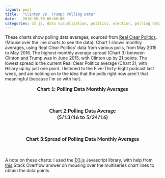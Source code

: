 ```yaml
---
layout: post
title:  "Clinton vs. Trump: Polling Data"
date:   2016-05-30 00:00:00
categories: d3.js, data visualization, politics, election, polling data, polls
---
```


These charts show polling data averages, sourced from <a href="http://www.realclearpolitics.com/epolls/2016/president/us/general_election_trump_vs_clinton-5491.html" target="#">Real Clear Politics</a>. (Mouse over the line charts to see the data). Chart 1 shows monthly averages, using Real Clear Politics' data from various polls, from May 2015 to May 2016. The highest monthly average spread (Chart 3) between Clinton and Trump was in June 2015, with Clinton up by 21 points. The lowest spread is the current Real Clear Politics average (Chart 2), with Hillary up by just one point. I listened to the Five-Thirty-Eight podcast last week, and am holding on to the idea that the polls right now aren't that meaningful (because I'm so with her). 

  <div class="title">Chart 1: Polling Data Monthly Averages</div>
  <div id="example"></div>
  <div class="title">Chart 2:Polling Data Average <br>(5/13/16 to 5/24/16)</div>
  <div id="example1"></div>
  <div class="title">Chart 3:Spread of Polling Data Monthly Averages</div>
  <div id="example2"></div>

  
<link href='https://fonts.googleapis.com/css?family=Lato' rel='stylesheet' type='text/css'>
<script src="https://d3js.org/d3.v3.min.js" charset="utf-8"></script>



<style>
    
 #example, #example1,  #example2 {
        font-family: 'Lato', sans-serif;
        -webkit-font-smoothing: antialiased;
        -moz-osx-font-smoothing: grayscale;
        width: 100%;
        text-align: center;
        
    }

.arc text {
  font: 15px sans-serif;
  text-anchor: middle;
}

.arc path {
  stroke: #fff;
}

.axis path,
    .axis line {
      fill: none;
      stroke: #000;
      shape-rendering: crispEdges;
    }
    
    .x.axis path {
      display: none;
    }
    
    .line {
      fill: none;
      stroke: steelblue;
      stroke-width: 3.5px;
    }


    #example, #example1, #example2 {
      margin-top: 50px;
      margin-bottom: 50px;
  font: 10px sans-serif;
}

.title {
  font-family: 'Lato', sans-serif;
        -webkit-font-smoothing: antialiased;
        -moz-osx-font-smoothing: grayscale;
        font-size: 17px;
        text-align: center;
        font-weight: 700;
    }

    .axis path,
.axis line {
  fill: none;
  stroke: #000;
  shape-rendering: crispEdges;
}

.x.axis path {
  display: none;
}

.line {
  fill: none;
  stroke: steelblue;
  stroke-width: 1.5px;
}

.overlay {
  fill: none;
  pointer-events: all;
}

.focus circle {
  fill: none;
  stroke: steelblue;
}
</style>



<script>

var width1 = 960,
    height1 = 500,
    radius = Math.min(width1, height1) / 2;

var color2 = d3.scale.ordinal()
    .range(["#81dafc", "#fc819d", "#d3d3d3"]);

var arc = d3.svg.arc()
    .outerRadius(radius - 10)
    .innerRadius(0);

var labelArc = d3.svg.arc()
    .outerRadius(radius - 100)
    .innerRadius(radius - 40);

var pie = d3.layout.pie()
    .sort(null)
    .value(function(d) { return d.population; });

var svg1 = d3.select("#example1").append("svg")
    .attr("width", width1)
    .attr("height", height1)
  .append("g")
    .attr("transform", "translate(" + width1 / 2 + "," + height1 / 2 + ")");

d3.csv("/d3Data/ctMayAvg.csv", type, function(error, data) {
  if (error) throw error;

  var g = svg1.selectAll(".arc")
      .data(pie(data))
    .enter().append("g")
      .attr("class", "arc");

  g.append("path")
      .attr("d", arc)
      .style("fill", function(d) { return color2(d.data.age); });

  g.append("text")
      .attr("transform", function(d) { return "translate(" + labelArc.centroid(d) + ")"; })
      .attr("dy", ".35em")
      .text(function(d) { return d.data.age + "," + d.data.population; });
      
});

function type(d) {
  d.population = +d.population;
  return d;
}

</script>
<script>

   var margin = {
        top: 20,
        right: 80,
        bottom: 30,
        left: 50
      },
      width = 600 - margin.left - margin.right,
      height = 500 - margin.top - margin.bottom;

    var parseDate = d3.time.format("%B %Y").parse;

    var x = d3.time.scale()
      .range([0, width])
      

    var y = d3.scale.linear()
      .range([height, 0]);

    var color = d3.scale.ordinal()
    .range(["#81dafc", "#fc819d"]);

    var xAxis = d3.svg.axis()
      .scale(x)
      .orient("bottom")
      .tickFormat(d3.time.format("%b %y"));

    var yAxis = d3.svg.axis()
      .scale(y)
      .orient("left");

    var line = d3.svg.line()
      .interpolate("basis")
      .x(function(d) {
        return x(d.date);
      })
      .y(function(d) {
        return y(d.temperature);
      });

    var svg = d3.select("#example").append("svg")
      .attr("width", width + margin.left + margin.right)
      .attr("height", height + margin.top + margin.bottom)
      .append("g")
      .attr("transform", "translate(" + margin.left + "," + margin.top + ")");

 d3.tsv("/d3Data/ctmonthavgs.tsv", function(error, data) {
  if (error) throw error;

    color.domain(d3.keys(data[0]).filter(function(key) {
      return key !== "date";
    }));

    data.forEach(function(d) {
      d.date = parseDate(d.date);
    });

    var cities = color.domain().map(function(name) {
      return {
        name: name,
        values: data.map(function(d) {
          return {
            date: d.date,
            temperature: +d[name]
          };
        })
      };
    });

    x.domain(d3.extent(data, function(d) {
      return d.date;
    }));

    y.domain([
      d3.min(cities, function(c) {
        return d3.min(c.values, function(v) {
          return v.temperature;
        });
      }),
      d3.max(cities, function(c) {
        return d3.max(c.values, function(v) {
          return v.temperature;
        });
      })
    ]);

    var legend = svg.selectAll('g')
      .data(cities)
      .enter()
      .append('g')
      .attr('class', 'legend');

    legend.append('rect')
      .attr('x', width - 20)
      .attr('y', function(d, i) {
        return i * 20;
      })
      .attr('width', 10)
      .attr('height', 10)
      .style('fill', function(d) {
        return color(d.name);
      });

    legend.append('text')
      .attr('x', width - 8)
      .attr('y', function(d, i) {
        return (i * 20) + 9;
      })
      .text(function(d) {
        return d.name;
      });

    svg.append("g")
      .attr("class", "x axis")
      .attr("transform", "translate(0," + height + ")")
      .call(xAxis);

    svg.append("g")
      .attr("class", "y axis")
      .call(yAxis)
      .append("text")
      .attr("transform", "rotate(-90)")
      .attr("y", 6)
      .attr("dy", ".71em")
      .style("text-anchor", "end")
      .text("Percentage (%)");

    var city = svg.selectAll(".city")
      .data(cities)
      .enter().append("g")
      .attr("class", "city");

    city.append("path")
      .attr("class", "line")
      .attr("d", function(d) {
        return line(d.values);
      })
      .style("stroke", function(d) {
        return color(d.name);
      });

    city.append("text")
      .datum(function(d) {
        return {
          name: d.name,
          value: d.values[d.values.length - 1]
        };
      })
      .attr("transform", function(d) {
        return "translate(" + x(d.value.date) + "," + y(d.value.temperature) + ")";
      })
      .attr("x", 3)
      .attr("dy", ".35em")
      .text(function(d) {
        return d.name ;
      });

    var mouseG = svg.append("g")
      .attr("class", "mouse-over-effects");

    mouseG.append("path") // this is the black vertical line to follow mouse
      .attr("class", "mouse-line")
      .style("stroke", "black")
      .style("stroke-width", "1px")
      .style("opacity", "0");
      
    var lines = document.getElementsByClassName('line');

    var mousePerLine = mouseG.selectAll('.mouse-per-line')
      .data(cities)
      .enter()
      .append("g")
      .attr("class", "mouse-per-line");

    mousePerLine.append("circle")
      .attr("r", 7)
      .style("stroke", function(d) {
        return color(d.name);
      })
      .style("fill", "none")
      .style("stroke-width", "1px")
      .style("opacity", "0");

    mousePerLine.append("text")
      .attr("transform", "translate(10,3)");

    mouseG.append('svg:rect') // append a rect to catch mouse movements on canvas
      .attr('width', width) // can't catch mouse events on a g element
      .attr('height', height)
      .attr('fill', 'none')
      .attr('pointer-events', 'all')
      .on('mouseout', function() { // on mouse out hide line, circles and text
        d3.select(".mouse-line")
          .style("opacity", "0");
        d3.selectAll(".mouse-per-line circle")
          .style("opacity", "0");
        d3.selectAll(".mouse-per-line text")
          .style("opacity", "0"); 
      }) 
      .on('mouseover', function() { // on mouse in show line, circles and text
        d3.select(".mouse-line")
          .style("opacity", "1");
        d3.selectAll(".mouse-per-line circle")
          .style("opacity", "1");
        d3.selectAll(".mouse-per-line text")
          .style("opacity", "1");
      })
      .on('mousemove', function() { // mouse moving over canvas
        var mouse = d3.mouse(this);
        d3.select(".mouse-line")
          .attr("d", function() {
            var d = "M" + mouse[0] + "," + height;
            d += " " + mouse[0] + "," + 0;
            return d;
          });

        d3.selectAll(".mouse-per-line")
          .attr("transform", function(d, i) {
            console.log(width/mouse[0])
            var xDate = x.invert(mouse[0]),
                bisect = d3.bisector(function(d) { return d.date; }).right;
                idx = bisect(d.values, xDate);
                
            
            var beginning = 0,
                end = lines[i].getTotalLength(),
                target = null;

            while (true){
              target = Math.floor((beginning + end) / 2);
              pos = lines[i].getPointAtLength(target);
              if ((target === end || target === beginning) && pos.x !== mouse[0]) {
                  break;
              }
              if (pos.x > mouse[0])      end = target;
              else if (pos.x < mouse[0]) beginning = target;
              else break; //position found
            }
            
            d3.select(this).select('text')
              .text(y.invert(pos.y).toFixed(2));

              
            return "translate(" + mouse[0] + "," + pos.y +")";
          });
      });
        });
  </script>

<script>

var marginSD = {top: 20, right: 50, bottom: 30, left: 50},
    widthSD = 960 - marginSD.left - marginSD.right,
    heightSD = 500 - marginSD.top - marginSD.bottom;

var parseDate = d3.time.format("%B %Y").parse,
    bisectDate = d3.bisector(function(d) { return d.date; }).left,
    formatValue = d3.format(",.1f"),
    formatCurrency = function(d) { return  formatValue(d); };

var xSD = d3.time.scale()
    .range([0, widthSD]);

var ySD = d3.scale.linear()
    .range([heightSD, 0]);

var xAxisSD = d3.svg.axis()
    .scale(xSD)
    .orient("bottom");

var yAxisSD = d3.svg.axis()
    .scale(ySD)
    .orient("left");

var lineSD = d3.svg.line()
    .x(function(d) { return xSD(d.date); })
    .y(function(d) { return ySD(d.Spread); });

var svgSD = d3.select("#example2").append("svg")
    .attr("width", widthSD + marginSD.left + marginSD.right)
    .attr("height", heightSD + marginSD.top + marginSD.bottom)
  .append("g")
    .attr("transform", "translate(" + marginSD.left + "," + marginSD.top + ")");

d3.tsv("/d3Data/ctspreadsdata.tsv", function(error, data) {
  if (error) throw error;

  data.forEach(function(d) {
    d.date = parseDate(d.date);
    d.Spread = +d.Spread;
  });

  data.sort(function(a, b) {
    return a.date - b.date;
  });

  xSD.domain([data[0].date, data[data.length - 1].date]);
  ySD.domain(d3.extent(data, function(d) { return d.Spread; }));

  svgSD.append("g")
      .attr("class", "x axis")
      .attr("transform", "translate(0," + heightSD + ")")
      .call(xAxisSD);

  svgSD.append("g")
      .attr("class", "y axis")
      .call(yAxisSD)
    .append("text")
      .attr("transform", "rotate(-90)")
      .attr("y", 6)
      .attr("dy", ".71em")
      .style("text-anchor", "end")
      .text("Price ($)");

  svgSD.append("path")
      .datum(data)
      .attr("class", "line")
      .attr("d", lineSD);

  var focus = svgSD.append("g")
      .attr("class", "focus")
      .style("display", "none");

  focus.append("circle")
      .attr("r", 4.5);

  focus.append("text")
      .attr("x", 9)
      .attr("dy", ".35em");

  svgSD.append("rect")
      .attr("class", "overlay")
      .attr("width", widthSD)
      .attr("height", heightSD)
      .on("mouseover", function() { focus.style("display", null); })
      .on("mouseout", function() { focus.style("display", "none"); })
      .on("mousemove", mousemove);

  function mousemove() {
    var x0 = xSD.invert(d3.mouse(this)[0]),
        i = bisectDate(data, x0, 1),
        d0 = data[i - 1],
        d1 = data[i],
        d = x0 - d0.date > d1.date - x0 ? d1 : d0;
    focus.attr("transform", "translate(" + xSD(d.date) + "," + ySD(d.Spread) + ")");
    focus.select("text").text(formatCurrency(d.Spread));
  }
});

</script>

A note on these charts: I used the <a href="https://d3js.org/" target="#">D3.js</a> Javascript library, with help from <a href="http://stackoverflow.com/questions/34886070/d3-js-multiseries-line-chart-with-mouseover-tooltip" target="#">this</a> Stack Overflow answer on mousing over the multiseries chart lines to obtain the data points. 

<!--<div style="width: 40%;">
    <div class="legend">
        Words used in a higher percentage of 2016 Y-Combinator applications are larger and purple. The colors progress from green (lower percentages) to gray (mid-percentages) to purple (higher percentages).
    </div>

</div> -->
